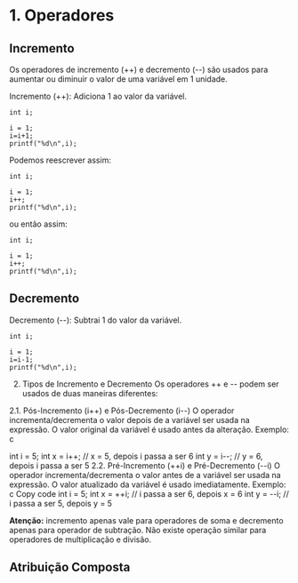 # 1. Operadores

## Incremento

Os operadores de incremento (++) e decremento (--) são usados para aumentar ou diminuir o valor de uma variável em 1 unidade.

Incremento (++): Adiciona 1 ao valor da variável.


```
int i;

i = 1;
i=i+1;
printf("%d\n",i);
```

Podemos reescrever assim:

```
int i;

i = 1;
i++;
printf("%d\n",i);
```

ou então assim:

```
int i;

i = 1;
i++;
printf("%d\n",i);
```

## Decremento

Decremento (--): Subtrai 1 do valor da variável.

```
int i;

i = 1;
i=i-1;
printf("%d\n",i);
```

2. Tipos de Incremento e Decremento
Os operadores ++ e -- podem ser usados de duas maneiras diferentes:

2.1. Pós-Incremento (i++) e Pós-Decremento (i--)
O operador incrementa/decrementa o valor depois de a variável ser usada na expressão.
O valor original da variável é usado antes da alteração.
Exemplo:
c

int i = 5;
int x = i++;  // x = 5, depois i passa a ser 6
int y = i--;  // y = 6, depois i passa a ser 5
2.2. Pré-Incremento (++i) e Pré-Decremento (--i)
O operador incrementa/decrementa o valor antes de a variável ser usada na expressão.
O valor atualizado da variável é usado imediatamente.
Exemplo:
c
Copy code
int i = 5;
int x = ++i;  // i passa a ser 6, depois x = 6
int y = --i;  // i passa a ser 5, depois y = 5


**Atenção:** incremento apenas vale para operadores de soma e decremento apenas para operador de subtração. Não existe operação similar para operadores de multiplicação e divisão.

## Atribuição Composta

